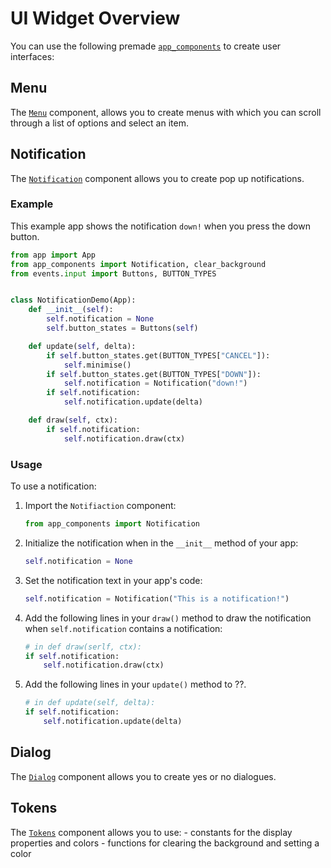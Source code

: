 # UI Widget Overview

You can use the following premade [`app_components`](guides/ui-widgets.md) to create user interfaces:

## Menu

The [`Menu`](https://github.com/emfcamp/badge-2024-software/blob/main/modules/app_components/menu.py) component, allows you to create menus with which you can scroll through a list of options and select an item.

## Notification

The [`Notification`](https://github.com/emfcamp/badge-2024-software/blob/main/modules/app_components/notification.py) component allows you to create pop up notifications.

### Example

This example app shows the notification `down!` when you press the down button.

```python
from app import App
from app_components import Notification, clear_background
from events.input import Buttons, BUTTON_TYPES


class NotificationDemo(App):
    def __init__(self):
        self.notification = None
        self.button_states = Buttons(self)

    def update(self, delta):
        if self.button_states.get(BUTTON_TYPES["CANCEL"]):
            self.minimise()
        if self.button_states.get(BUTTON_TYPES["DOWN"]):
            self.notification = Notification("down!")
        if self.notification:
            self.notification.update(delta)

    def draw(self, ctx):
        if self.notification:
            self.notification.draw(ctx)

```

### Usage

To use a notification:

1. Import the `Notifiaction` component:

    ```python
    from app_components import Notification
    ```

2. Initialize the notification when in the `__init__` method of your app:

    ```python
    self.notification = None
    ```

3. Set the notification text in your app's code:

    ```python
    self.notification = Notification("This is a notification!")
    ```

4. Add the following lines in your `draw()` method to draw the notification when `self.notification` contains a notification:

    ```python
    # in def draw(serlf, ctx):
    if self.notification:
        self.notification.draw(ctx)
    ```

5. Add the following lines in your `update()` method to ??.

    ```python
    # in def update(self, delta):
    if self.notification:
        self.notification.update(delta)
    ```

## Dialog

The [`Dialog`](https://github.com/emfcamp/badge-2024-software/blob/main/modules/app_components/dialog.py) component allows you to create yes or no dialogues.


## Tokens

The [`Tokens`](https://github.com/emfcamp/badge-2024-software/blob/main/modules/app_components/tokens.py) component allows you to use:
    - constants for the display properties and colors
    - functions for clearing the background and setting a color
